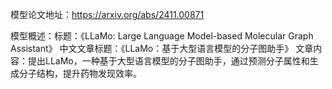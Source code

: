 模型论文地址：https://arxiv.org/abs/2411.00871

模型概述：标题：《LLaMo: Large Language Model-based Molecular Graph Assistant》
中文文章标题：《LLaMo：基于大型语言模型的分子图助手》
文章内容：提出LLaMo，一种基于大型语言模型的分子图助手，通过预测分子属性和生成分子结构，提升药物发现效率。
